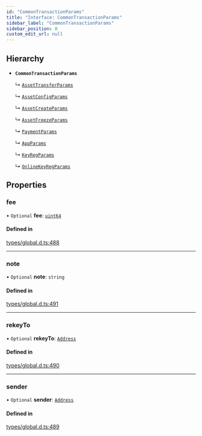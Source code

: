 ```yaml
---
id: "CommonTransactionParams"
title: "Interface: CommonTransactionParams"
sidebar_label: "CommonTransactionParams"
sidebar_position: 0
custom_edit_url: null
---
```


## Hierarchy

- **`CommonTransactionParams`**

  ↳ [`AssetTransferParams`](AssetTransferParams.md)

  ↳ [`AssetConfigParams`](AssetConfigParams.md)

  ↳ [`AssetCreateParams`](AssetCreateParams.md)

  ↳ [`AssetFreezeParams`](AssetFreezeParams.md)

  ↳ [`PaymentParams`](PaymentParams.md)

  ↳ [`AppParams`](AppParams.md)

  ↳ [`KeyRegParams`](KeyRegParams.md)

  ↳ [`OnlineKeyRegParams`](OnlineKeyRegParams.md)

## Properties

### fee

• `Optional` **fee**: [`uint64`](../modules.md#uint64)

#### Defined in

[types/global.d.ts:488](https://github.com/algorandfoundation/tealscript/blob/ca0f445c/types/global.d.ts#L488)

___

### note

• `Optional` **note**: `string`

#### Defined in

[types/global.d.ts:491](https://github.com/algorandfoundation/tealscript/blob/ca0f445c/types/global.d.ts#L491)

___

### rekeyTo

• `Optional` **rekeyTo**: [`Address`](../classes/Address.md)

#### Defined in

[types/global.d.ts:490](https://github.com/algorandfoundation/tealscript/blob/ca0f445c/types/global.d.ts#L490)

___

### sender

• `Optional` **sender**: [`Address`](../classes/Address.md)

#### Defined in

[types/global.d.ts:489](https://github.com/algorandfoundation/tealscript/blob/ca0f445c/types/global.d.ts#L489)

